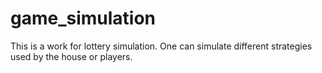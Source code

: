 # game_simulation
This is a work for lottery simulation.
One can simulate different strategies used by the house or players.

